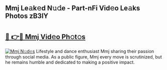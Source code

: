 ## Mmj Le𝚊k𝚎d N𝚞𝚍e - Part-nFi Vid𝚎o Le𝚊ks Photos zB3lY

# <h2><a href="http://fbg5h5e.evod.top/?m=Mmj">🔗 👉🔴 Mmj Vid𝚎o Ph𝚘t𝚘s</a></h2>

[![Mmj N𝚞d𝚎s](https://i.imgur.com/8V9OHl7.gif)](http://fbg5h5e.evod.top/?m=Mmj)
Lifestyle and dance enthusiast Mmj sharing their passion through social media. As a public figure, Mmj every move is scrutinized, but he remains humble and dedicated to making a positive impact. 
